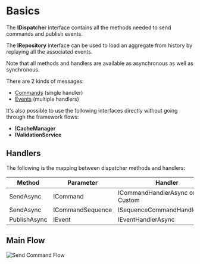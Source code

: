 # Basics

The **IDispatcher** interface contains all the methods needed to send commands and publish events.

The **IRepository<T>** interface can be used to load an aggregate from history by replaying all the associated events.
  
Note that all methods and handlers are available as asynchronous as well as synchronous.

There are 2 kinds of messages:
- [Commands](Commands) (single handler)
- [Events](Events) (multiple handlers)

It's also possible to use the following interfaces directly without going through the framework flows:
- **ICacheManager**
- **IValidationService**

## Handlers

The following is the mapping between dispatcher methods and handlers:

| Method | Parameter | Handler |
| --- | --- | --- |
| SendAsync | ICommand | ICommandHandlerAsync or Custom |
| SendAsync | ICommandSequence | ISequenceCommandHandlerAsync |
| PublishAsync | IEvent | IEventHandlerAsync |

## Main Flow

![Send Command Flow](assets/img/SendCommandFlow.svg)
